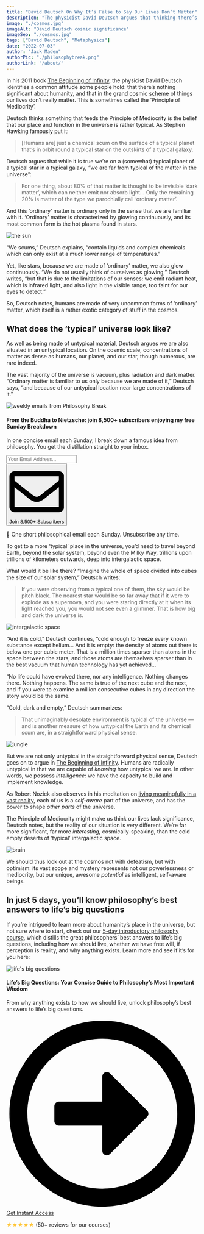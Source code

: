 ```yaml
---
title: "David Deutsch On Why It’s False to Say Our Lives Don’t Matter"
description: "The physicist David Deutsch argues that thinking there’s nothing significant about our existences ‘in the cosmic scheme of things’ is not just damaging, it’s completely false."
image: "./cosmos.jpg"
imageAlt: "David Deutsch cosmic significance"
imageSeo: "./cosmos.jpg"
tags: ["David Deutsch", "Metaphysics"]
date: "2022-07-03"
author: "Jack Maden"
authorPic: "./philosophybreak.png"
authorLink: "/about/"
---
```


<span class="big-letter">I</span>n his 2011 book <a target="_blank" rel="noopener noreferrer sponsored" href="http://www.amazon.com/Beginning-Infinity-Explanations-Transform-World/dp/0143121359?_encoding=UTF8&qid=1656843831&sr=8-1&linkCode=ll1&tag=philosophybre-20&linkId=07514655ee7ba73a83de819f2e487203&language=en_US&ref_=as_li_ss_tl">The Beginning of Infinity</a>, the physicist David Deutsch identifies a common attitude some people hold: that there’s nothing significant about humanity, and that in the grand cosmic scheme of things our lives don’t really matter. This is sometimes called the ‘Principle of Mediocrity’.

Deutsch thinks something that feeds the Principle of Mediocrity is the belief that our place and function in the universe is rather typical. As Stephen Hawking famously put it: 

>[Humans are] just a chemical scum on the surface of a typical planet that’s in orbit round a typical star on the outskirts of a typical galaxy. 

Deutsch argues that while it is true we’re on a (somewhat) typical planet of a typical star in a typical galaxy, “we are far from typical of the matter in the universe”:
 
>For one thing, about 80% of that matter is thought to be invisible ‘dark matter’, which can neither emit nor absorb light… Only the remaining 20% is matter of the type we parochially call ‘ordinary matter’. 

And this ‘ordinary’ matter is ordinary only in the sense that we are familiar with it. ‘Ordinary’ matter is characterized by glowing continuously, and its most common form is the hot plasma found in stars. 

![the sun](./sun.jpg "The bulk of ‘ordinary’ matter ― which accounts for only around 20% of the matter in the universe ― is found in the form of hot plasma in stars, and glows continuously.")

“We scums,” Deutsch explains, “contain liquids and complex chemicals which can only exist at a much lower range of temperatures.” 

Yet, like stars, because we are made of ‘ordinary’ matter, we also glow continuously. “We do not usually think of ourselves as glowing,” Deutsch writes, “but that is due to the limitations of our senses: we emit radiant heat, which is infrared light, and also light in the visible range, too faint for our eyes to detect.”

So, Deutsch notes, humans are made of very uncommon forms of ‘ordinary’ matter, which itself is a rather exotic category of stuff in the cosmos.

## What does the ‘typical’ universe look like?

<span class="big-letter">A</span>s well as being made of untypical material, Deutsch argues we are also situated in an untypical location. On the cosmic scale, concentrations of matter as dense as humans, our planet, and our star, though numerous, are rare indeed. 

The vast majority of the universe is vacuum, plus radiation and dark matter. “Ordinary matter is familiar to us only because we are made of it,” Deutsch says, “and because of our untypical location near large concentrations of it.”

<!--big subscribe-->
<div class="course-promo darkradial-background subscribe text-center">
    <img src="/static/6313d50bc32799a6c869239128784c7b/e7f7a/weekly-break.webp" alt="weekly emails from Philosophy Break">
    <h4>From the Buddha to Nietzsche: join 8,500+ subscribers enjoying my free Sunday Breakdown</h4>
    <p class="small-grey-font no-mar-bottom">In one concise email each Sunday, I break down a famous idea from philosophy. You get the distillation straight to your inbox.</p>
    <div class="small-pad-top">
        <form action="https://app.convertkit.com/forms/5812400/subscriptions" method="post" data-sv-form="5812400" data-uid="be0e52d3c0" data-format="inline" data-version="6" data-options="{&quot;settings&quot;:{&quot;after_subscribe&quot;:{&quot;action&quot;:&quot;message&quot;,&quot;success_message&quot;:&quot;Thank you, philosopher! Your welcome email will land in your inbox shortly.&quot;,&quot;redirect_url&quot;:&quot;https://philosophybreak.com/thank-you/&quot;},&quot;analytics&quot;:{&quot;google&quot;:null,&quot;fathom&quot;:null,&quot;facebook&quot;:null,&quot;segment&quot;:null,&quot;pinterest&quot;:null,&quot;sparkloop&quot;:null,&quot;googletagmanager&quot;:null},&quot;modal&quot;:{&quot;trigger&quot;:&quot;timer&quot;,&quot;scroll_percentage&quot;:null,&quot;timer&quot;:5,&quot;devices&quot;:&quot;all&quot;,&quot;show_once_every&quot;:15},&quot;powered_by&quot;:{&quot;show&quot;:false,&quot;url&quot;:&quot;https://convertkit.com/features/forms?utm_campaign=poweredby&amp;utm_content=form&amp;utm_medium=referral&amp;utm_source=dynamic&quot;},&quot;recaptcha&quot;:{&quot;enabled&quot;:false},&quot;return_visitor&quot;:{&quot;action&quot;:&quot;show&quot;,&quot;custom_content&quot;:&quot;&quot;},&quot;slide_in&quot;:{&quot;display_in&quot;:&quot;bottom_right&quot;,&quot;trigger&quot;:&quot;timer&quot;,&quot;scroll_percentage&quot;:null,&quot;timer&quot;:5,&quot;devices&quot;:&quot;all&quot;,&quot;show_once_every&quot;:15},&quot;sticky_bar&quot;:{&quot;display_in&quot;:&quot;top&quot;,&quot;trigger&quot;:&quot;timer&quot;,&quot;scroll_percentage&quot;:null,&quot;timer&quot;:5,&quot;devices&quot;:&quot;all&quot;,&quot;show_once_every&quot;:15}},&quot;version&quot;:&quot;6&quot;}" min-width="400 500 600 700 800">
        <div data-style="clean"><ul data-element="errors" data-group="alert"></ul><div data-element="fields" data-stacked="false">
            <div>
                <input name="email_address" aria-label="Your Email Address..." placeholder="Your Email Address..." required type="email" />
            </div>
            <button class="button primary" type="submit" data-element="submit"><div><div></div><div></div><div></div></div><span><svg xmlns="http://www.w3.org/2000/svg" viewBox="0 0 512 512"><path d="M464 64H48C21.49 64 0 85.49 0 112v288c0 26.51 21.49 48 48 48h416c26.51 0 48-21.49 48-48V112c0-26.51-21.49-48-48-48zm0 48v40.805c-22.422 18.259-58.168 46.651-134.587 106.49-16.841 13.247-50.201 45.072-73.413 44.701-23.208.375-56.579-31.459-73.413-44.701C106.18 199.465 70.425 171.067 48 152.805V112h416zM48 400V214.398c22.914 18.251 55.409 43.862 104.938 82.646 21.857 17.205 60.134 55.186 103.062 54.955 42.717.231 80.509-37.199 103.053-54.947 49.528-38.783 82.032-64.401 104.947-82.653V400H48z"/></svg>Join 8,500+ Subscribers</span></button>
            </div>
            </div>
        </form>
        <p class="tiny-mar-top no-mar-bottom review-font">💭 One short philosophical email each Sunday. Unsubscribe any time.</p>
    </div>
</div>

To get to a more ‘typical’ place in the universe, you’d need to travel beyond Earth, beyond the solar system, beyond even the Milky Way, trillions upon trillions of kilometers outwards, deep into intergalactic space. 

What would it be like there? “Imagine the whole of space divided into cubes the size of our solar system,” Deutsch writes: 

>If you were observing from a typical one of them, the sky would be pitch black. The nearest star would be so far away that if it were to explode as a supernova, and you were staring directly at it when its light reached you, you would not see even a glimmer. That is how big and dark the universe is. 

![intergalactic space](./black.png "The view from a typical slice of intergalactic space.")

“And it is cold,” Deutsch continues, “cold enough to freeze every known substance except helium… And it is empty: the density of atoms out there is below one per cubic meter. That is a million times sparser than atoms in the space between the stars, and those atoms are themselves sparser than in the best vacuum that human technology has yet achieved… 

“No life could have evolved there, nor any intelligence. Nothing changes there. Nothing happens. The same is true of the next cube and the next, and if you were to examine a million consecutive cubes in any direction the story would be the same.

“Cold, dark and empty,” Deutsch summarizes: 

>That unimaginably desolate environment is typical of the universe ― and is another measure of how <i>un</i>typical the Earth and its chemical scum are, in a straightforward physical sense. 

![jungle](./jungle.jpg "Earth: a staggeringly exotic density and arrangement of matter.")

But we are not only untypical in the straightforward physical sense, Deutsch goes on to argue in <a target="_blank" rel="noopener noreferrer sponsored" href="http://www.amazon.com/Beginning-Infinity-Explanations-Transform-World/dp/0143121359?_encoding=UTF8&qid=1656843831&sr=8-1&linkCode=ll1&tag=philosophybre-20&linkId=07514655ee7ba73a83de819f2e487203&language=en_US&ref_=as_li_ss_tl">The Beginning of Infinity</a>. Humans are radically untypical in that we are capable of _knowing_ how untypical we are. In other words, we possess _intelligence:_ we have the capacity to build and implement knowledge. 

As Robert Nozick also observes in his meditation on [living meaningfully in a vast reality](/articles/on-living-meaningfully-in-a-vast-universe-robert-nozick/), each of us is a _self-aware_ part of the universe, and has the power to shape _other parts_ of the universe. 

The Principle of Mediocrity might make us think our lives lack significance, Deutsch notes, but the reality of our situation is very different. We’re far more significant, far more _interesting_, cosmically-speaking, than the cold empty deserts of ‘typical’ intergalactic space. 

![brain](./brain.jpg "The human brain: the most exotic arrangement of matter in the known universe.")

We should thus look out at the cosmos not with defeatism, but with optimism: its vast scope and mystery represents not our powerlessness or mediocrity, but our unique, awesome _potential_ as intelligent, self-aware beings. 

## In just 5 days, you’ll know philosophy’s best answers to life’s big questions

<span class="big-letter">I</span>f you’re intrigued to learn more about humanity’s place in the universe, but not sure where to start, check out our [5-day introductory philosophy course](/lifes-big-questions/), which distills the great philosophers’ best answers to life’s big questions, including how we should live, whether we have free will, if perception is reality, and why anything exists. Learn more and see if it’s for you here:

<!--life's big questions-->
<div class="course-promo darkradial-background subscribe text-center">
    <img src="/static/ebe39b78c8e94af2caa23791d6608e0e/c5d49/LBQ-promo.webp" alt="life's big questions">
    <h4>Life’s Big Questions: Your Concise Guide to Philosophy’s Most Important Wisdom</h4>
    <p class="small-grey-font">From why anything exists to how we should live, unlock philosophy’s best answers to life’s big questions.</p>
    <a class="button primary" href="/lifes-big-questions/"><svg xmlns="http://www.w3.org/2000/svg" viewBox="0 0 512 512"><path d="M504 256C504 119 393 8 256 8S8 119 8 256s111 248 248 248 248-111 248-248zm-448 0c0-110.5 89.5-200 200-200s200 89.5 200 200-89.5 200-200 200S56 366.5 56 256zm72 20v-40c0-6.6 5.4-12 12-12h116v-67c0-10.7 12.9-16 20.5-8.5l99 99c4.7 4.7 4.7 12.3 0 17l-99 99c-7.6 7.6-20.5 2.2-20.5-8.5v-67H140c-6.6 0-12-5.4-12-12z"/></svg>Get Instant Access</a><p class="tiny-mar-top no-mar-bottom review-font"><span style="color: #ffc536">&#9733;&#9733;&#9733;&#9733;&#9733;</span> (50+ reviews for our courses)</p>
</div>
